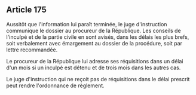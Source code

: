 Article 175
----
Aussitôt que l'information lui paraît terminée, le juge d'instruction communique
le dossier au procureur de la République. Les conseils de l'inculpé et de la
partie civile en sont avisés, dans les délais les plus brefs, soit verbalement
avec émargement au dossier de la procédure, soit par lettre recommandée.

Le procureur de la République lui adresse ses réquisitions dans un délai d'un
mois si un inculpé est détenu et de trois mois dans les autres cas.

Le juge d'instruction qui ne reçoit pas de réquisitions dans le délai prescrit
peut rendre l'ordonnance de règlement.
